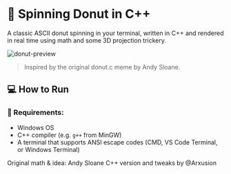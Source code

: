 # 🍩 Spinning Donut in C++

A classic ASCII donut spinning in your terminal, written in C++ and rendered in real time using math and some 3D projection trickery.

![donut-preview](https://upload.wikimedia.org/wikipedia/commons/6/6b/Donut_3D_ascii.gif)

> Inspired by the original donut.c meme by Andy Sloane.

## 💻 How to Run

### 🧱 Requirements:
- Windows OS
- C++ compiler (e.g. `g++` from MinGW)
- A terminal that supports ANSI escape codes (CMD, VS Code Terminal, or Windows Terminal)

Original math & idea: Andy Sloane
C++ version and tweaks by @Arxusion
